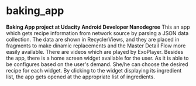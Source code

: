 # baking_app
**Baking App project at Udacity Android Developer Nanodegree**
This an app which gets recipe information from network source by parsing a JSON data collection.
The data are shown in RecyclerViews, and they are placed in fragments to make dinamic replacements and the Master Detail Flow more easily available.
There are videos which are played by ExoPlayer.
Besides the app, there is a home screen widget available for the user. As it is able to be configures based on the user's demand. She/he can choose the desired recipe for each widget. By clicking to the widget displaying its ingredient list, the app gets opened at the appropriate list of ingredients.
